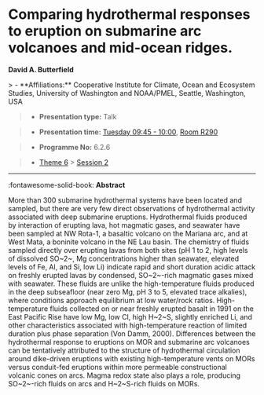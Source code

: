 # Comparing hydrothermal responses to eruption on submarine arc volcanoes and mid-ocean ridges.

**David A. Butterfield**

<!-- more -->> - **Affiliations:** Cooperative Institute for Climate, Ocean and Ecosystem Studies, University of Washington and NOAA/PMEL, Seattle, Washington, USA

> - **Presentation type:** Talk

> - **Presentation time:** [Tuesday 09:45 - 10:00](../sessions_comparison.md#__tabbed_2_4), [Room R290](../maps_venue.md#__tabbed_1_1)

> - **Programme No:** 6.2.6

> - [Theme 6](../theme6.md) > [Session 2](../sessions/session-6-2.md)

--- 

:fontawesome-solid-book: **Abstract**

More than 300 submarine hydrothermal systems have been located and sampled, but there are very few direct observations of hydrothermal activity associated with deep submarine eruptions. Hydrothermal fluids produced by interaction of erupting lava, hot magmatic gases, and seawater have been sampled at NW Rota-1, a basaltic volcano on the Mariana arc, and at West Mata, a boninite volcano in the NE Lau basin. The chemistry of fluids sampled directly over erupting lavas from both sites (pH 1 to 2, high levels of dissolved SO~2~, Mg concentrations higher than seawater, elevated levels of Fe, Al, and Si, low Li) indicate rapid and short duration acidic attack on freshly erupted lavas by condensed, SO~2~-rich magmatic gases mixed with seawater. These fluids are unlike the high-temperature fluids produced in the deep subseafloor (near zero Mg, pH 3 to 5, elevated trace alkalies), where conditions approach equilibrium at low water/rock ratios. High-temperature fluids collected on or near freshly erupted basalt in 1991 on the East Pacific Rise have low Mg, low Cl, high H~2~S, slightly enriched Li, and other characteristics associated with high-temperature reaction of limited duration plus phase separation (Von Damm, 2000). Differences between the hydrothermal response to eruptions on MOR and submarine arc volcanoes can be tentatively attributed to the structure of hydrothermal circulation around dike-driven eruptions with existing high-temperature vents on MORs versus conduit-fed eruptions within more permeable constructional volcanic cones on arcs. Magma redox state also plays a role, producing SO~2~-rich fluids on arcs and H~2~S-rich fluids on MORs.

